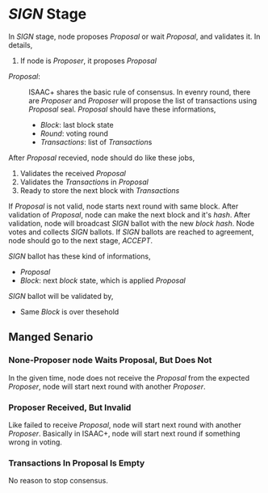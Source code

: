 # *SIGN* Stage

In *SIGN* stage, node proposes *Proposal* or wait *Proposal*, and validates it. In details,

1. If node is *Proposer*, it proposes *Proposal*

<dl>
  <dt>
  
  *Proposal*:
  
  </dt>
  <dd>

ISAAC+ shares the basic rule of consensus. In evenry round, there are *Proposer* and *Proposer* will propose the list of transactions using *Proposal* seal. *Proposal* should have these informations,

* *Block*: last block state
* *Round*: voting round
* *Transactions*: list of *Transaction*s
  </dd>
</dl>

After *Proposal* recevied, node should do like these jobs,

1. Validates the received *Proposal*
1. Validates the *Transaction*s in *Proposal*
1. Ready to store the next block with *Transactions*

If *Proposal* is not valid, node starts next round with same block. After validation of *Proposal*, node can make the next block and it's *hash*. After validation, node will broadcast *SIGN* ballot with the new *block* *hash*. Node votes and collects *SIGN* ballots. If *SIGN* ballots are reached to agreement, node should go to the next stage, *ACCEPT*. 

*SIGN* ballot has these kind of informations,

* *Proposal*
* *Block*: next *block* state, which is applied *Proposal*

*SIGN* ballot will be validated by,

* Same *Block* is over thesehold


## Manged Senario

### None-Proposer node Waits Proposal, But Does Not

In the given time, node does not receive the *Proposal* from the expected *Proposer*, node will start next round with another *Proposer*.

### Proposer Received, But Invalid

Like failed to receive *Proposal*, node will start next round with another *Proposer*. Basically in ISAAC+, node will start next round if something wrong in voting.

### Transactions In Proposal Is Empty 

No reason to stop consensus.
